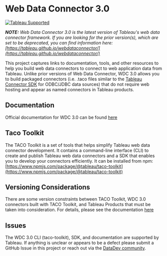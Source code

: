 # Web Data Connector 3.0

[![Tableau Supported](https://img.shields.io/badge/Support%20Level-Tableau%20Supported-53bd92.svg)](https://www.tableau.com/support-levels-it-and-developer-tools)

***NOTE:** Web Data Connector 3.0 is the latest version of Tableau's web data connector framework. If you are looking for the prior version(s), which are set to be deprecated, you can find information here: [https://tableau.github.io/webdataconnector/](https://tableau.github.io/webdataconnector/)*

This project captures links to documentation, tools, and other resources to help you build web data connectors to connect to web application data from Tableau. Unlike prior versions of Web Data Connector, WDC 3.0 allows you to build packaged connectors (i.e. .taco files similar to the [Tableau Connector SDK](https://tableau.github.io/connector-plugin-sdk/) for ODBC/JDBC data sources) that do not require web hosting and appear as named connectors in Tableau products.

## Documentation

Official documentation for WDC 3.0 can be found [here](https://help.tableau.com/current/api/webdataconnector/en-us/index.html)

## Taco Toolkit

The TACO Toolkit is a set of tools that helps simplify Tableau web data connector development. It contains a command-line interface (CLI) to create and publish Tableau web data connectors and a SDK that enables you to develop your connectors efficiently. It can be installed from npm: [https://www.npmjs.com/package/@tableau/taco-toolkit](https://www.npmjs.com/package/@tableau/taco-toolkit)

## Versioning Considerations

There are some version constraints between TACO Toolkit, WDC 3.0 connectors built with TACO Toolkit, and Tableau Products that must be taken into consideration. For details, please see the documentation [here](https://help.tableau.com/current/api/webdataconnector/en-us/docs/wdc_versioning.html)

## Issues

The WDC 3.0 CLI (taco-toolkit), SDK, and documentation are supported by Tableau. If anything is unclear or appears to be a defect please submit a GitHub Issue in this project or reach out via the [DataDev community](https://community.tableau.com/s/developers).
